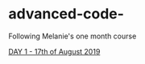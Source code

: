 # advanced-code-
Following Melanie's one month course


[DAY 1 - 17th of August 2019](https://github.com/collective2019/advanced-code/tree/master/DAY1)
